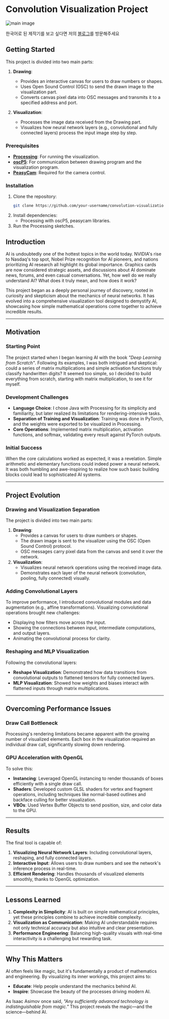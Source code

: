 
# Convolution Visualization Project

![main image](https://github.com/okdalto/conv_visualizer/blob/main/assets/DSC00115.JPG?raw=true)

한국어로 된 제작기를 보고 싶다면 저의 [블로그](https://okdalto.github.io/%EC%9E%91%EC%97%85/%EC%BB%A8%EB%B3%BC%EB%A3%A8%EC%85%98-%EC%8B%9C%EA%B0%81%ED%99%94-%ED%94%84%EB%A1%9C%EC%A0%9D%ED%8A%B8/)를 방문해주세요

## Getting Started

This project is divided into two main parts:

1. **Drawing**:
   - Provides an interactive canvas for users to draw numbers or shapes.
   - Uses Open Sound Control (OSC) to send the drawn image to the visualization part.
   - Converts canvas pixel data into OSC messages and transmits it to a specified address and port.

2. **Visualization**:
   - Processes the image data received from the Drawing part.
   - Visualizes how neural network layers (e.g., convolutional and fully connected layers) process the input image step by step.

### Prerequisites
- **[Processing](https://processing.org/)**: For running the visualization.
- **[oscP5](https://www.sojamo.de/libraries/oscp5/)**: For communication between drawing program and the visualization program.
- **[PeasyCam](https://mrfeinberg.com/peasycam/)**: Required for the camera control.
  
### Installation
1. Clone the repository:
   ```bash
   git clone https://github.com/your-username/convolution-visualization.git
   ```
2. Install dependencies:
   - Processing with oscP5, peasycam libraries.
3. Run the Processing sketches.

## Introduction

AI is undoubtedly one of the hottest topics in the world today. NVIDIA's rise to Nasdaq's top spot, Nobel Prize recognition for AI pioneers, and nations prioritizing AI research all highlight its global importance. Graphics cards are now considered strategic assets, and discussions about AI dominate news, forums, and even casual conversations. Yet, how well do we really understand AI? What does it truly mean, and how does it work?

This project began as a deeply personal journey of discovery, rooted in curiosity and skepticism about the mechanics of neural networks. It has evolved into a comprehensive visualization tool designed to demystify AI, showcasing how simple mathematical operations come together to achieve incredible results.

---

## Motivation

### Starting Point
The project started when I began learning AI with the book *"Deep Learning from Scratch"*. Following its examples, I was both intrigued and skeptical: could a series of matrix multiplications and simple activation functions truly classify handwritten digits? It seemed too simple, so I decided to build everything from scratch, starting with matrix multiplication, to see it for myself.

### Development Challenges
- **Language Choice**: I chose Java with Processing for its simplicity and familiarity, but later realized its limitations for rendering-intensive tasks.
- **Separation of Training and Visualization**: Training was done in PyTorch, and the weights were exported to be visualized in Processing.
- **Core Operations**: Implemented matrix multiplication, activation functions, and softmax, validating every result against PyTorch outputs.

### Initial Success
When the core calculations worked as expected, it was a revelation. Simple arithmetic and elementary functions could indeed power a neural network. It was both humbling and awe-inspiring to realize how such basic building blocks could lead to sophisticated AI systems.

---

## Project Evolution

### Drawing and Visualization Separation
The project is divided into two main parts:
1. **Drawing**:
   - Provides a canvas for users to draw numbers or shapes.
   - The drawn image is sent to the visualizer using the OSC (Open Sound Control) protocol.
   - OSC messages carry pixel data from the canvas and send it over the network.
2. **Visualization**:
   - Visualizes neural network operations using the received image data.
   - Demonstrates each layer of the neural network (convolution, pooling, fully connected) visually.

### Adding Convolutional Layers
To improve performance, I introduced convolutional modules and data augmentation (e.g., affine transformations). Visualizing convolutional operations brought new challenges:
- Displaying how filters move across the input.
- Showing the connections between input, intermediate computations, and output layers.
- Animating the convolutional process for clarity.

### Reshaping and MLP Visualization
Following the convolutional layers:
- **Reshape Visualization**: Demonstrated how data transitions from convolutional outputs to flattened tensors for fully connected layers.
- **MLP Visualization**: Showed how weights and biases interact with flattened inputs through matrix multiplications.

---

## Overcoming Performance Issues

### Draw Call Bottleneck
Processing's rendering limitations became apparent with the growing number of visualized elements. Each box in the visualization required an individual draw call, significantly slowing down rendering.

### GPU Acceleration with OpenGL
To solve this:
- **Instancing**: Leveraged OpenGL instancing to render thousands of boxes efficiently with a single draw call.
- **Shaders**: Developed custom GLSL shaders for vertex and fragment operations, including techniques like normal-based outlines and backface culling for better visualization.
- **VBOs**: Used Vertex Buffer Objects to send position, size, and color data to the GPU.

---

## Results

The final tool is capable of:
1. **Visualizing Neural Network Layers**: Including convolutional layers, reshaping, and fully connected layers.
2. **Interactive Input**: Allows users to draw numbers and see the network's inference process in real-time.
3. **Efficient Rendering**: Handles thousands of visualized elements smoothly, thanks to OpenGL optimization.

---

## Lessons Learned

1. **Complexity in Simplicity**: AI is built on simple mathematical principles, yet these principles combine to achieve incredible complexity.
2. **Visualization as Communication**: Making AI understandable requires not only technical accuracy but also intuitive and clear presentation.
3. **Performance Engineering**: Balancing high-quality visuals with real-time interactivity is a challenging but rewarding task.

---

## Why This Matters

AI often feels like magic, but it's fundamentally a product of mathematics and engineering. By visualizing its inner workings, this project aims to:
- **Educate**: Help people understand the mechanics behind AI.
- **Inspire**: Showcase the beauty of the processes driving modern AI.

As Isaac Asimov once said, *"Any sufficiently advanced technology is indistinguishable from magic."* This project reveals the magic—and the science—behind AI.
